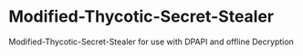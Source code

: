 # Modified-Thycotic-Secret-Stealer
Modified-Thycotic-Secret-Stealer for use with DPAPI and offline Decryption
